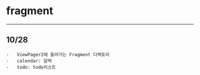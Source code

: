#   fragment
---
## 10/28
    -   ViewPager2에 들어가는 Fragment 디렉토리
    -   calendar: 달력
    -   todo: todo리스트